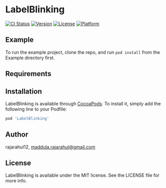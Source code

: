 # LabelBlinking

[![CI Status](https://img.shields.io/travis/rajarahul12/LabelBlinking.svg?style=flat)](https://travis-ci.org/rajarahul12/LabelBlinking)
[![Version](https://img.shields.io/cocoapods/v/LabelBlinking.svg?style=flat)](https://cocoapods.org/pods/LabelBlinking)
[![License](https://img.shields.io/cocoapods/l/LabelBlinking.svg?style=flat)](https://cocoapods.org/pods/LabelBlinking)
[![Platform](https://img.shields.io/cocoapods/p/LabelBlinking.svg?style=flat)](https://cocoapods.org/pods/LabelBlinking)

## Example

To run the example project, clone the repo, and run `pod install` from the Example directory first.

## Requirements

## Installation

LabelBlinking is available through [CocoaPods](https://cocoapods.org). To install
it, simply add the following line to your Podfile:

```ruby
pod 'LabelBlinking'
```

## Author

rajarahul12, maddula.rajarahul@gmail.com

## License

LabelBlinking is available under the MIT license. See the LICENSE file for more info.
